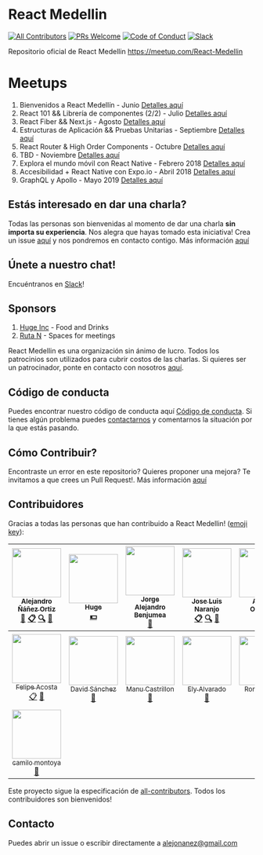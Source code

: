 # React Medellin
[![All Contributors](https://img.shields.io/badge/all_contributors-15-orange.svg?style=flat-square)](#contributors)
[![PRs Welcome](https://img.shields.io/badge/PRs-welcome-brightgreen.svg?style=flat-square)](http://makeapullrequest.com)
[![Code of Conduct][coc-badge]](#código-de-conducta) [![Slack](https://img.shields.io/badge/chat-on%20slack-brightgreen.svg?style=flat-square)](https://reactmedellin.slack.com/)

Repositorio oficial de React Medellin https://meetup.com/React-Medellin

# Meetups
1. Bienvenidos a React Medellín - Junio [Detalles aquí](https://github.com/react-medellin/meetup/blob/master/meetups/junio-2017.md)
2. React 101 && Librería de componentes (2/2) - Julio [Detalles aquí](https://github.com/react-medellin/meetup/blob/master/meetups/julio-2017.md)
3. React Fiber && Next.js - Agosto [Detalles aquí](https://github.com/react-medellin/meetup/blob/master/meetups/agosto-2017.md)
4. Estructuras de Aplicación && Pruebas Unitarias - Septiembre [Detalles aquí](https://github.com/react-medellin/meetup/blob/master/meetups/septiembre-2017.md)
5. React Router & High Order Components - Octubre [Detalles aquí](https://github.com/react-medellin/meetup/blob/master/meetups/octubre-2017.md)
6. TBD - Noviembre [Detalles aquí](https://github.com/react-medellin/meetup/blob/master/meetups/noviembre-2017.md)
7. Explora el mundo móvil con React Native - Febrero 2018 [Detalles aquí](https://www.meetup.com/es/React-Medellin/events/247292757/)
8. Accesibilidad + React Native con Expo.io - Abril 2018 [Detalles aquí](https://github.com/react-medellin/meetup/blob/master/meetups/abril-2018.md)
9. GraphQL y Apollo - Mayo 2019 [Detalles aquí](https://github.com/react-medellin/meetup/blob/master/meetups/mayo-2019.md)

## Estás interesado en dar una charla?
Todas las personas son bienvenidas al momento de dar una charla **sin importa su experiencia**. Nos alegra que hayas tomado esta iniciativa! Crea un issue [aquí](https://github.com/react-medellin/meetup/issues) y nos pondremos en contacto contigo. Más información [aquí](CONTRIBUTING.md)

## Únete a nuestro chat!
Encuéntranos en [Slack](https://bit.ly/react-medellin-slack)!

## Sponsors
1. [Huge Inc](https://www.hugeinc.com) - Food and Drinks
2. [Ruta N](https://www.rutanmedellin.org/es/) - Spaces for meetings

React Medellin es una organización sin ánimo de lucro. Todos los patrocinios son utilizados para cubrir costos de las charlas. Si quieres ser un patrocinador, ponte en contacto con nosotros [aquí](https://github.com/react-medellin/meetup#contacto).

## Código de conducta
Puedes encontrar nuestro código de conducta aquí [Código de conducta](CODE_OF_CONDUCT.md). Si tienes algún problema puedes [contactarnos](https://github.com/react-medellin/meetup#contacto) y comentarnos la situación por la que estás pasando.

## Cómo Contribuir?
Encontraste un error en este repositorio? Quieres proponer una mejora? Te invitamos a que crees un Pull Request!. Más información [aquí](CONTRIBUTING.md)

## Contribuidores

Gracias a todas las personas que han contribuido a React Medellin! ([emoji key](https://github.com/kentcdodds/all-contributors#emoji-key)):

<!-- ALL-CONTRIBUTORS-LIST:START - Do not remove or modify this section -->
| [<img src="https://avatars0.githubusercontent.com/u/464978?v=3" width="100px;"/><br /><sub>Alejandro Ñáñez Ortiz</sub>](http://co.linkedin.com/in/alejandronanez/)<br />[📖](https://github.com/react-medellin/meetup/commits?author=alejandronanez "Documentation") [📋](#eventOrganizing-alejandronanez "Event Organizing") [🔍](#fundingFinding-alejandronanez "Funding Finding") [📢](#talk-alejandronanez "Talks") | [<img src="https://avatars3.githubusercontent.com/u/281742?v=3" width="100px;"/><br /><sub>Huge</sub>](http://hugeinc.com)<br />[💵](#financial-hugeinc "Financial") | [<img src="https://avatars0.githubusercontent.com/u/5565957?v=3" width="100px;"/><br /><sub>Jorge Alejandro Benjumea</sub>](https://github.com/AlejandroBenjumea)<br />[📢](#talk-AlejandroBenjumea "Talks") | [<img src="https://avatars1.githubusercontent.com/u/3025600?v=3" width="100px;"/><br /><sub>Jose Luis Naranjo</sub>](https://co.linkedin.com/in/josenaranjo/en)<br />[📋](#eventOrganizing-josenaranjo "Event Organizing") [🔍](#fundingFinding-josenaranjo "Funding Finding") [📢](#talk-josenaranjo "Talks") | [<img src="https://avatars0.githubusercontent.com/u/18565471?v=3" width="100px;"/><br /><sub>Angela Ordoñez</sub>](http://angelitaooo.github.io)<br />[📋](#eventOrganizing-angelitaooo "Event Organizing") | [<img src="https://avatars0.githubusercontent.com/u/23706543?v=3" width="100px;"/><br /><sub>Simon Hoyos</sub>](https://www.linkedin.com/in/simonhoyos/)<br />[📋](#eventOrganizing-simonhoyos "Event Organizing") [📢](#talk-simonhoyos "Talks") | [<img src="https://avatars0.githubusercontent.com/u/19862755?v=4" width="100px;"/><br /><sub>jmgr2996</sub>](https://github.com/jmgr2996)<br />[📋](#eventOrganizing-jmgr2996 "Event Organizing") [📢](#talk-jmgr2996 "Talks") |
| :---: | :---: | :---: | :---: | :---: | :---: | :---: |
| [<img src="https://avatars2.githubusercontent.com/u/17883219?v=4" width="100px;"/><br /><sub>Felipe Acosta</sub>](http://felipeacosta.co)<br />[📋](#eventOrganizing-facosta0787 "Event Organizing") [📢](#talk-facosta0787 "Talks") | [<img src="https://avatars2.githubusercontent.com/u/2999604?v=4" width="100px;"/><br /><sub>David Sánchez</sub>](https://twitter.com/d4vsanchez)<br />[📢](#talk-d4vsanchez "Talks") | [<img src="https://avatars2.githubusercontent.com/u/10585946?v=4" width="100px;"/><br /><sub>Manu Castrillon</sub>](https://www.manuela.dev/)<br />[📢](#talk-ManuCastrillonM "Talks") | [<img src="https://avatars1.githubusercontent.com/u/545352?v=4" width="100px;"/><br /><sub>Ely Alvarado</sub>](https://github.com/elyalvarado)<br />[📢](#talk-elyalvarado "Talks") | [<img src="https://avatars2.githubusercontent.com/u/1393135?v=4" width="100px;"/><br /><sub>Romel Pérez</sub>](https://RomelPerez.com)<br />[📢](#talk-romelperez "Talks") | [<img src="https://avatars1.githubusercontent.com/u/2167222?v=4" width="100px;"/><br /><sub>Jonathan Alvarez</sub>](http://jonalvarezz.com)<br />[📢](#talk-jonalvarezz "Talks") | [<img src="https://avatars2.githubusercontent.com/u/21693619?v=4" width="100px;"/><br /><sub>Juliana Gomez</sub>](http://www.gomezjuliana.com)<br />[📢](#talk-gomezjuliana "Talks") |
| [<img src="https://avatars0.githubusercontent.com/u/5333383?v=4" width="100px;"/><br /><sub>camilo montoya</sub>](http://www.jc-montoya.com)<br />[📢](#talk-camilomontoyau "Talks") |
<!-- ALL-CONTRIBUTORS-LIST:END -->

Este proyecto sigue la especificación de [all-contributors](https://github.com/kentcdodds/all-contributors). Todos los contribuidores son bienvenidos!

[coc-badge]: https://img.shields.io/badge/code%20of-conduct-ff69b4.svg?style=flat-square

## Contacto
Puedes abrir un issue o escribir directamente a alejonanez@gmail.com
